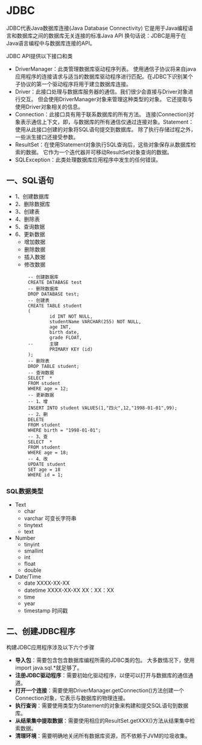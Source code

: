# JDBC
JDBC代表Java数据库连接(Java Database Connectivity)
它是用于Java编程语言和数据库之间的数据库无关连接的标准Java API
换句话说：JDBC是用于在Java语言编程中与数据库连接的API。

JDBC API提供以下接口和类 
- DriverManager：此类管理数据库驱动程序列表。 使用通信子协议将来自java应用程序的连接请求与适当的数据库驱动程序进行匹配。在JDBC下识别某个子协议的第一个驱动程序将用于建立数据库连接。
- Driver：此接口处理与数据库服务器的通信。我们很少会直接与Driver对象进行交互。 但会使用DriverManager对象来管理这种类型的对象。 它还提取与使用Driver对象相关的信息。
- Connection：此接口具有用于联系数据库的所有方法。 连接(Connection)对象表示通信上下文，即，与数据库的所有通信仅通过连接对象。Statement：使用从此接口创建的对象将SQL语句提交到数据库。 除了执行存储过程之外，一些派生接口还接受参数。
- ResultSet：在使用Statement对象执行SQL查询后，这些对象保存从数据库检索的数据。 它作为一个迭代器并可移动ResultSet对象查询的数据。
- SQLException：此类处理数据库应用程序中发生的任何错误。
  

## 一、SQL语句
- 1、创建数据库
- 2、删除数据库
- 3、创建表
- 4、删除表
- 5、查询数据
- 6、更新数据
    - 增加数据
    - 删除数据
    - 插入数据
    - 修改数据

```sql实例
        -- 创建数据库
        CREATE DATABASE test
        -- 删除数据库
        DROP DATABASE test;
        -- 创建表
        CREATE TABLE student
        (
                id INT NOT NULL,
                studentName VARCHAR(255) NOT NULL,
                age INT,
                birth date,
                grade FLOAT,
        -- 		主键
                PRIMARY KEY (id)
        );
        -- 删除表
        DROP TABLE student;
        -- 查询数据
        SELECT	*
        FROM student
        WHERE age = 12;
        -- 更新数据
        -- 1、增
        INSERT INTO student VALUES(1,"四火",12,"1998-01-01",99);
        -- 2、删
        DELETE 
        FROM student
        WHERE birth = "1998-01-01";
        -- 3、查
        SELECT	*
        FROM student
        WHERE age = 18;
        -- 4、改
        UPDATE student 
        SET age = 18
        WHERE id = 1;

```

### SQL数据类型
- Text
    - char
    - varchar   可变长字符串
    - tinytext
    - text
- Number
    - tinyint
    - smallint
    - int
    - float
    - double
- Date/Time
    - date      XXXX-XX-XX
    - datetime  XXXX-XX-XX XX：XX：XX
    - time
    - year
    - timestamp 时间戳
  
## 二、创建JDBC程序
构建JDBC应用程序涉及以下六个步骤 
- **导入包**：需要包含包含数据库编程所需的JDBC类的包。 大多数情况下，使用import java.sql.*就足够了。
- **注册JDBC驱动程序**：需要初始化驱动程序，以便可以打开与数据库的通信通道。
- **打开一个连接**：需要使用DriverManager.getConnection()方法创建一个Connection对象，它表示与数据库的物理连接。
- **执行查询**：需要使用类型为Statement的对象来构建和提交SQL语句到数据库。
- **从结果集中提取数据**：需要使用相应的ResultSet.getXXX()方法从结果集中检索数据。
- **清理环境**：需要明确地关闭所有数据库资源，而不依赖于JVM的垃圾收集。